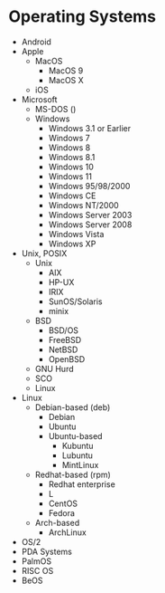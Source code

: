 # Operating Systems

- Android
- Apple
  - MacOS
    - MacOS 9
    - MacOS X
  - iOS
- Microsoft
  - MS-DOS ()
  - Windows
    - Windows 3.1 or Earlier
    - Windows 7
    - Windows 8
    - Windows 8.1
    - Windows 10
    - Windows 11
    - Windows 95/98/2000
    - Windows CE
    - Windows NT/2000
    - Windows Server 2003
    - Windows Server 2008
    - Windows Vista
    - Windows XP
- Unix, POSIX
  - Unix
    - AIX
    - HP-UX
    - IRIX
    - SunOS/Solaris
    - minix
  - BSD
    - BSD/OS
    - FreeBSD
    - NetBSD
    - OpenBSD
  - GNU Hurd
  - SCO
  - Linux
- Linux
  - Debian-based (deb)
    - Debian
    - Ubuntu
    - Ubuntu-based
      - Kubuntu
      - Lubuntu
      - MintLinux
  - Redhat-based (rpm)
    - Redhat enterprise
    - L
    - CentOS
    - Fedora
  - Arch-based
    - ArchLinux
- OS/2
- PDA Systems
- PalmOS
- RISC OS
- BeOS

